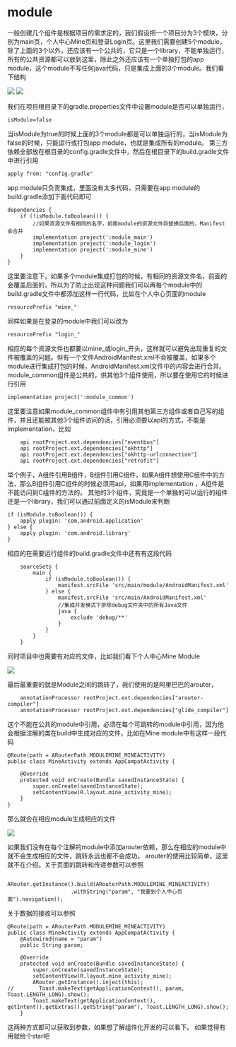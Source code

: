 # module
一般创建几个组件是根据项目的需求定的，我们假设把一个项目分为3个模块，分别为main页，个人中心Mine页和登录Login页。这里我们需要创建5个module，除了上面的3个以外，还应该有一个公共的，它只是一个library，不能单独运行，所有的公共资源都可以放到这里，除此之外还应该有一个单独打包的app module，这个module不写任何java代码，只是集成上面的3个module。我们看下结构

![](/img/微信截图_20190509102525.png)
![](https://github.com/sdwwld/module/blob/master/img/%E5%BE%AE%E4%BF%A1%E6%88%AA%E5%9B%BE_20190509102525.png)


我们在项目根目录下的gradle.properties文件中设置module是否可以单独运行，

```
isModule=false
```
当isModule为true的时候上面的3个module都是可以单独运行的，当isModule为false的时候，只能运行或打包app module，也就是集成所有的module。
第三方依赖全部放在根目录的config.gradle文件中，然后在根目录下的build.gradle文件中进行引用

```
apply from: "config.gradle"
```
app module只负责集成，里面没有太多代码，只需要在app module的build.gradle添加下面代码即可

```
dependencies {
    if (!isModule.toBoolean()) {
        //如果资源文件有相同的名字，前面module的资源文件将替换后面的，Manifest会合并
        implementation project(':module_main')
        implementation project(':module_login')
        implementation project(':module_mine')
    }
}
```
这里要注意下，如果多个module集成打包的时候，有相同的资源文件名，前面的会覆盖后面的，所以为了防止出现这种问题我们可以再每个module中的build.gradle文件中都添加这样一行代码，比如在个人中心页面的module

```
resourcePrefix "mine_"
```
同样如果是在登录的module中我们可以改为

```
resourcePrefix "login_"
```
相应的每个资源文件也都要以mine_或login_开头，这样就可以避免出现重复的文件被覆盖的问题。但有一个文件AndroidManifest.xml不会被覆盖，如果多个module进行集成打包的时候，AndroidManifest.xml文件中的内容会进行合并。
module_common组件是公共的，供其他3个组件使用，所以要在使用它的时候进行引用

```
implementation project(':module_common')
```
这里要注意如果module_common组件中有引用其他第三方组件或者自己写的组件，并且还能被其他3个组件访问的话，引用必须要以api的方式，不能是implementation，比如

```
    api rootProject.ext.dependencies["eventbus"]
    api rootProject.ext.dependencies["okhttp"]
    api rootProject.ext.dependencies["okhttp-urlconnection"]
    api rootProject.ext.dependencies["retrofit"]
```
举个例子，A组件引用B组件，B组件引用C组件，如果A组件想使用C组件中的方法，那么B组件引用C组件的时候必须用api，如果用implementation ，A组件是不能访问到C组件的方法的。
其他的3个组件，究竟是一个单独的可以运行的组件还是一个library，我们可以通过前面定义的isModule来判断

```
if (isModule.toBoolean()) {
    apply plugin: 'com.android.application'
} else {
    apply plugin: 'com.android.library'
}
```
相应的在需要运行组件的build.gradle文件中还有有这段代码

```
    sourceSets {
        main {
            if (isModule.toBoolean()) {
                manifest.srcFile 'src/main/module/AndroidManifest.xml'
            } else {
                manifest.srcFile 'src/main/AndroidManifest.xml'
                //集成开发模式下排除debug文件夹中的所有Java文件
                java {
                    exclude 'debug/**'
                }
            }
        }
    }
```
同时项目中也需要有对应的文件，比如我们看下个人中心Mine Module

![](/img/微信截图_20190509111503.png)

最后最重要的就是Module之间的跳转了，我们使用的是阿里巴巴的arouter，

```
    annotationProcessor rootProject.ext.dependencies["arouter-compiler"]
    annotationProcessor rootProject.ext.dependencies["glide_compiler"]
```
这个不能在公共的module中引用，必须在每个可跳转的module中引用，因为他会根据注解的类在build中生成对应的文件，比如在Mine module中有这样一段代码

```
@Route(path = ARouterPath.MODULEMINE_MINEACTIVITY)
public class MineActivity extends AppCompatActivity {

    @Override
    protected void onCreate(Bundle savedInstanceState) {
        super.onCreate(savedInstanceState);
        setContentView(R.layout.mine_activity_mine);
    }
}
```
那么就会在相应module生成相应的文件

![](/img/微信截图_20190509112217.png)

如果我们没有在每个注解的module中添加arouter依赖，那么在相应的module中就不会生成相应的文件，跳转永远也都不会成功。
arouter的使用比较简单，这里就不在介绍。关于页面的跳转和传递参数可以参照

```
            ARouter.getInstance().build(ARouterPath.MODULEMINE_MINEACTIVITY)
                    .withString("param", "我要到个人中心页面").navigation();
```
关于数据的接收可以参照

```
@Route(path = ARouterPath.MODULEMINE_MINEACTIVITY)
public class MineActivity extends AppCompatActivity {
    @Autowired(name = "param")
    public String param;

    @Override
    protected void onCreate(Bundle savedInstanceState) {
        super.onCreate(savedInstanceState);
        setContentView(R.layout.mine_activity_mine);
        ARouter.getInstance().inject(this);
//        Toast.makeText(getApplicationContext(), param, Toast.LENGTH_LONG).show();
        Toast.makeText(getApplicationContext(), getIntent().getExtras().getString("param"), Toast.LENGTH_LONG).show();
    }
```
这两种方式都可以获取到参数，如果想了解组件化开发的可以看下。
如果觉得有用就给个star吧
